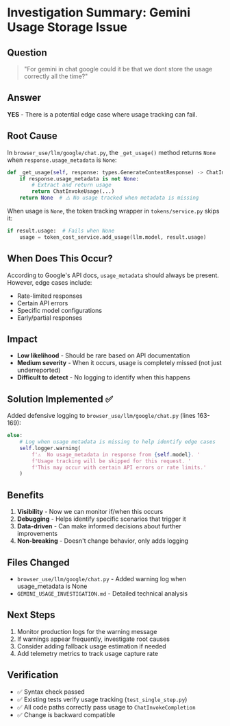 # Investigation Summary: Gemini Usage Storage Issue

## Question
> "For gemini in chat google could it be that we dont store the usage correctly all the time?"

## Answer
**YES** - There is a potential edge case where usage tracking can fail.

## Root Cause

In `browser_use/llm/google/chat.py`, the `_get_usage()` method returns `None` when `response.usage_metadata` is `None`:

```python
def _get_usage(self, response: types.GenerateContentResponse) -> ChatInvokeUsage | None:
    if response.usage_metadata is not None:
        # Extract and return usage
        return ChatInvokeUsage(...)
    return None  # ⚠️ No usage tracked when metadata is missing
```

When usage is `None`, the token tracking wrapper in `tokens/service.py` skips it:

```python
if result.usage:  # Fails when None
    usage = token_cost_service.add_usage(llm.model, result.usage)
```

## When Does This Occur?

According to Google's API docs, `usage_metadata` should always be present. However, edge cases include:
- Rate-limited responses
- Certain API errors
- Specific model configurations
- Early/partial responses

## Impact

- **Low likelihood** - Should be rare based on API documentation
- **Medium severity** - When it occurs, usage is completely missed (not just underreported)
- **Difficult to detect** - No logging to identify when this happens

## Solution Implemented ✅

Added defensive logging to `browser_use/llm/google/chat.py` (lines 163-169):

```python
else:
    # Log when usage metadata is missing to help identify edge cases
    self.logger.warning(
        f'⚠️  No usage_metadata in response from {self.model}. '
        f'Usage tracking will be skipped for this request. '
        f'This may occur with certain API errors or rate limits.'
    )
```

## Benefits

1. **Visibility** - Now we can monitor if/when this occurs
2. **Debugging** - Helps identify specific scenarios that trigger it
3. **Data-driven** - Can make informed decisions about further improvements
4. **Non-breaking** - Doesn't change behavior, only adds logging

## Files Changed

- `browser_use/llm/google/chat.py` - Added warning log when usage_metadata is None
- `GEMINI_USAGE_INVESTIGATION.md` - Detailed technical analysis

## Next Steps

1. Monitor production logs for the warning message
2. If warnings appear frequently, investigate root causes
3. Consider adding fallback usage estimation if needed
4. Add telemetry metrics to track usage capture rate

## Verification

- ✅ Syntax check passed
- ✅ Existing tests verify usage tracking (`test_single_step.py`)
- ✅ All code paths correctly pass usage to `ChatInvokeCompletion`
- ✅ Change is backward compatible